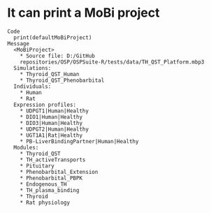# It can print a MoBi project

    Code
      print(defaultMoBiProject)
    Message
      <MoBiProject>
        * Source file: D:/GitHub
        repositories/OSP/OSPSuite-R/tests/data/TH_QST_Platform.mbp3
      Simulations:
        * Thyroid_QST_Human
        * Thyroid_QST_Phenobarbital
      Individuals:
        * Human
        * Rat
      Expression profiles:
        * UDPGT1|Human|Healthy
        * DIO1|Human|Healthy
        * DIO3|Human|Healthy
        * UDPGT2|Human|Healthy
        * UGT1A1|Rat|Healthy
        * PB-LiverBindingPartner|Human|Healthy
      Modules:
        * Thyroid_QST
        * TH_activeTransports
        * Pituitary
        * Phenobarbital_Extension
        * Phenobarbital_PBPK
        * Endogenous_TH
        * TH_plasma_binding
        * Thyroid
        * Rat physiology

